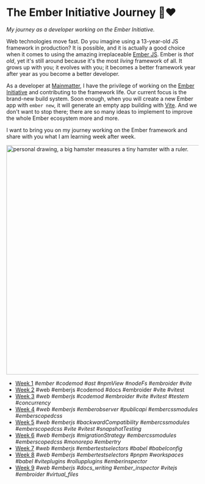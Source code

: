 # The Ember Initiative Journey 🐹❤️

_My journey as a developer working on the Ember Initiative._

Web technologies move fast. Do you imagine using a 13-year-old JS framework in production? It is possible, and it is actually a good choice when it comes to using the amazing irreplaceable [Ember JS](https://emberjs.com/). Ember is _that old_, yet it's still around because it's the most _living_ framework of all. It grows up with you; it evolves with you; it becomes a better framework year after year as you become a better developer.

As a developer at [Mainmatter](https://mainmatter.com/), I have the privilege of working on the [Ember Initiative](https://mainmatter.com/ember-initiative/) and contributing to the framework life. Our current focus is the brand-new build system. Soon enough, when you will create a new Ember app with `ember new`, it will generate an empty app building with [Vite](https://vite.dev/). And we don't want to stop there; there are so many ideas to implement to improve the whole Ember ecosystem more and more.

I want to bring you on my journey working on the Ember framework and share with you what I am learning week after week.

<img src="https://github.com/user-attachments/assets/c35a1d84-bf56-4e94-942b-14a6d5d39a8b" alt="personal drawing, a big hamster measures a tiny hamster with a ruler." width=600 />

- [Week 1](https://github.com/BlueCutOfficial/BlueCutOfficial/blob/main/articles/ember-initiative-journey/week-1.md)
  _#ember #codemod #ast #npmView #nodeFs #embroider #vite_
- [Week 2](https://github.com/BlueCutOfficial/BlueCutOfficial/blob/main/articles/ember-initiative-journey/week-2.md)
  #web #emberjs #codemod #docs #embroider #vite #vitest
- [Week 3](https://github.com/BlueCutOfficial/BlueCutOfficial/blob/main/articles/ember-initiative-journey/week-3.md)
  _#web #emberjs #codemod #embroider #vite #vitest #testem #concurrency_
- [Week 4](https://github.com/BlueCutOfficial/BlueCutOfficial/blob/main/articles/ember-initiative-journey/week-4.md)
  _#web #emberjs #emberobserver #publicapi #embercssmodules #emberscopedcss_
- [Week 5](https://github.com/BlueCutOfficial/BlueCutOfficial/blob/main/articles/ember-initiative-journey/week-5.md)
  _#web #emberjs #backwardCompatibility #embercssmodules #emberscopedcss #vite #vitest #snapshotTesting_
- [Week 6](https://github.com/BlueCutOfficial/BlueCutOfficial/blob/main/articles/ember-initiative-journey/week-6.md)
  _#web #emberjs #migrationStrategy #embercssmodules #emberscopedcss #monorepo #embertry_
- [Week 7](https://github.com/BlueCutOfficial/BlueCutOfficial/blob/main/articles/ember-initiative-journey/week-7.md)
  _#web #emberjs #embertestselectors #babel #babelconfig_
- [Week 8](https://github.com/BlueCutOfficial/BlueCutOfficial/blob/main/articles/ember-initiative-journey/week-8.md)
  _#web #emberjs #embertestselectors #pnpm #workspaces #babel #viteplugins #rollupplugins #emberinspector_
- [Week 9](https://github.com/BlueCutOfficial/BlueCutOfficial/blob/main/articles/ember-initiative-journey/week-9.md)
  _#web #emberjs #docs_writing #ember_inspector #vitejs #embroider #virtual_files_
